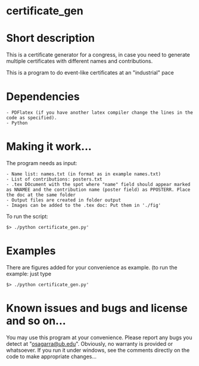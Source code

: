 certificate_gen
===============

# Short description

This is a certificate generator for a congress, in case you need to generate multiple certificates with different names and contributions.

This is a program to do event-like certificates at an "industrial" pace

# Dependencies

	- PDFlatex (if you have another latex compiler change the lines in the code as specified).
	- Python


# Making it work...

The program needs as input:
	
	- Name list: names.txt (in format as in example names.txt)
	- List of contributions: posters.txt
	- .tex DOcument with the spot where "name" field should appear marked as NNAMEE and the contribution name (poster field) as PPOSTERR. Place the doc at the same folder
	- Output files are created in folder output	
	- Images can be added to the .tex doc: Put them in './fig'

To run the script: 

```
$> ./python certificate_gen.py'
```


# Examples

There are figures added for your convenience as example. (to run the example: just type 

```
$> ./python certificate_gen.py'
```

# Known issues and bugs and license and so on...

You may use this program at your convenience. Please report any bugs you detect at "osagarra@ub.edu". Obviously, no warranty is provided or whatsoever.
If you run it under windows, see the comments directly on the code to make appropriate changes...

